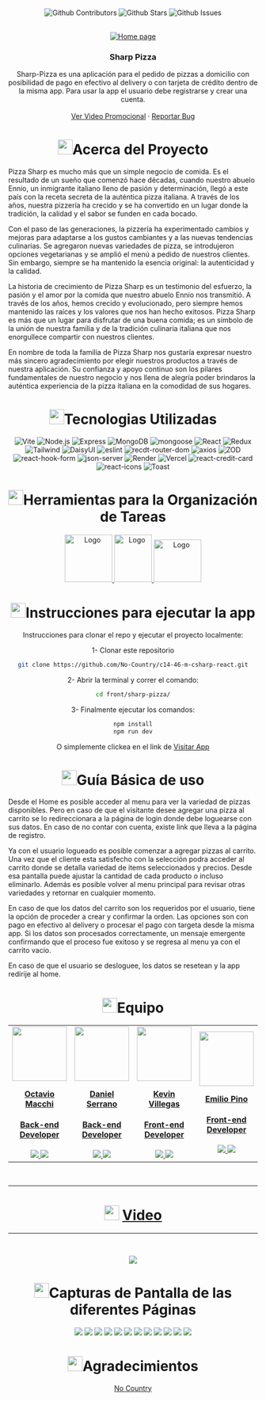 <br />

<div align="center">

![Github Contributors](https://img.shields.io/github/contributors/No-Country/c14-46-m-csharp-react)
![Github Stars](https://img.shields.io/github/stars/No-Country/c14-46-m-csharp-react)
![Github Issues](https://img.shields.io/github/issues-raw/No-Country/c14-46-m-csharp-react)


<br />
<div align="center">

  <a href="No-Country/c14-46-m-csharp-react" target="_blank">
    <img src="./images/home.png" alt="Home page">
  </a>

<h3 align="center">Sharp Pizza</h3>

  <p align=center">
    Sharp-Pizza es una aplicación para el pedido de pizzas a domicilio con posibilidad de pago en efectivo al delivery o con tarjeta de crédito dentro de la misma app. Para usar la app el usuario debe registrarse y crear una cuenta.
    <br />
    <br />
    <a href="https://www.canva.com/design/DAFy2iv2JTA/gID8QKREOO5bxzqeWICGXQ/watch?utm_content=DAFy2iv2JTA&utm_campaign=designshare&utm_medium=link&utm_source=editor" target="_blank">Ver Video Promocional</a>
    ·
    <a href="https://github.com/No-Country/c14-46-m-csharp-react/issues" target="_blank">Reportar Bug</a>
  </p>
</div>


<h1 align="center"> 
<img src="https://media2.giphy.com/media/4ZrRpqbSaWoyZYRoCd/giphy.gif" width="30px">Acerca del Proyecto
</h1>


<p align='left'>Pizza Sharp es mucho más que un simple negocio de comida. Es el resultado de un sueño que comenzó hace décadas, cuando nuestro abuelo Ennio, un inmigrante italiano lleno de pasión y determinación, llegó a este país con la receta secreta de la auténtica pizza italiana. A través de los años, nuestra pizzería ha crecido y se ha convertido en un lugar donde la tradición, la calidad y el sabor se funden en cada bocado.</p>

<p align='left'>Con el paso de las generaciones, la pizzería ha experimentado cambios y mejoras para adaptarse a los gustos cambiantes y a las nuevas tendencias culinarias. Se agregaron nuevas variedades de pizza, se introdujeron opciones vegetarianas y se amplió el menú a pedido de nuestros clientes. Sin embargo, siempre se ha mantenido la esencia original: la autenticidad y la calidad.</p>
<p align='left'>La historia de crecimiento de Pizza Sharp es un testimonio del esfuerzo, la pasión y el amor por la comida que nuestro abuelo Ennio nos transmitió. A través de los años, hemos crecido y evolucionado, pero siempre hemos mantenido las raíces y los valores que nos han hecho exitosos. Pizza Sharp es más que un lugar para disfrutar de una buena comida; es un símbolo de la unión de nuestra familia y de la tradición culinaria italiana que nos enorgullece compartir con nuestros clientes.</p>
<p align='left'>En nombre de toda la familia de Pizza Sharp nos gustaría expresar nuestro más sincero agradecimiento por elegir nuestros productos a través de nuestra aplicación. Su confianza y apoyo continuo son los pilares fundamentales de nuestro negocio y nos llena de alegría poder brindaros la auténtica experiencia de la pizza italiana en la comodidad de sus hogares.</p>

<h1 align="center"> 
<img src="https://media0.giphy.com/media/uhQuegHFqkVYuFMXMQ/giphy.gif" width="30px">Tecnologias Utilizadas
</h1>

![Vite](https://img.shields.io/static/v1?style=for-the-badge&message=Vite&color=4169E1&logo=Vite&logoColor=FFFFFF&label=)
![Node.js](https://img.shields.io/static/v1?style=for-the-badge&message=Node.js&color=339933&logo=Node.js&logoColor=FFFFFF&label=)
![Express](https://img.shields.io/static/v1?style=for-the-badge&message=Express&color=000000&logo=Express&logoColor=FFFFFF&label=)
![MongoDB](https://img.shields.io/static/v1?style=for-the-badge&message=MongoDB&color=4169E1&logo=MongoDB&logoColor=FFFFFF&label=)
![mongoose](https://img.shields.io/static/v1?style=for-the-badge&message=mongoose&color=4169E1&logo=mongoose&logoColor=FFFFFF&label=)
![React](https://img.shields.io/static/v1?style=for-the-badge&message=React&color=222222&logo=React&logoColor=61DAFB&label=)
![Redux](https://img.shields.io/static/v1?style=for-the-badge&message=Redux&color=008CDD&logo=Redux&logoColor=FFFFFF&label=)
![Tailwind](https://img.shields.io/static/v1?style=for-the-badge&message=Tailwind&color=222222&logo=Tailwind&logoColor=61DAFB&label=)
![DaisyUI](https://img.shields.io/static/v1?style=for-the-badge&message=DaisyUI&color=222222&logo=DaisyUI&logoColor=61DAFB&label=)
![eslint](https://img.shields.io/static/v1?style=for-the-badge&message=eslint&color=222222&logo=eslint&logoColor=61DAFB&label=)
![recdt-router-dom](https://img.shields.io/static/v1?style=for-the-badge&message=react-router-dom&color=008CDD&logo=react-router-dom&logoColor=FFFFFF&label=)
![axios](https://img.shields.io/static/v1?style=for-the-badge&message=axios&color=008CDD&logo=axios&logoColor=FFFFFF&label=)
![ZOD](https://img.shields.io/badge/Zod-crimson?style=for-the-badge&logo=Zod&logoColor=fff)
![react-hook-form](https://img.shields.io/static/v1?style=for-the-badge&message=react-hook-form&color=008CDD&logo=react-hook-form&logoColor=FFFFFF&label=)
![json-server](https://img.shields.io/static/v1?style=for-the-badge&message=json-server&color=008CDD&logo=json-server&logoColor=FFFFFF&label=)
![Render](https://img.shields.io/static/v1?style=for-the-badge&message=Render&color=222222&logo=Render&logoColor=46E3B7&label=)
![Vercel](https://img.shields.io/static/v1?style=for-the-badge&message=Vercel&color=000000&logo=Vercel&logoColor=FFFFFF&label=)
![react-credit-card](https://img.shields.io/static/v1?style=for-the-badge&message=react-credit-card&color=008CDD&logo=react-credit-card&logoColor=FFFFFF&label=)
![react-icons](https://img.shields.io/static/v1?style=for-the-badge&message=react-icons&color=008CDD&logo=react-icons&logoColor=FFFFFF&label=)
![Toast](https://img.shields.io/static/v1?style=for-the-badge&message=toast&color=008CDD&logo=toast&logoColor=FFFFFF&label=)


<h1 align="center"> 
<img src="https://media2.giphy.com/media/Lqo3UBlXeHwZDoebKX/giphy.gif" width="30px">Herramientas para la Organización de Tareas
</h1>

<a href="https://trello.com/b/Q0G3my8O/sb-klinika" target="_blank">
  <img src="https://cdn.jsdelivr.net/gh/devicons/devicon/icons/trello/trello-plain-wordmark.svg" alt="Logo" width="96" height="96">
</a>

<a href="https://www.nocountry.tech/" target="_blank">
  <img src="https://cdn.jsdelivr.net/gh/devicons/devicon/icons/slack/slack-original.svg" alt="Logo" width="76" height="96">
</a>

<a href="https://discord.gg/Zj2GmPwg" target="_blank">
  <img src="https://img.icons8.com/color/480/discord-new-logo.png" alt="Logo" width="96" height="86">
</a>


<h1 align="center"> 
<img src="https://media1.giphy.com/media/QvpqIQAAl66EfoTJj8/giphy.gif" width="30px">Instrucciones para ejecutar la app
</h1>

Instrucciones para clonar el repo y ejecutar el proyecto localmente: 

1- Clonar este repositorio
   ```sh
   git clone https://github.com/No-Country/c14-46-m-csharp-react.git
   ```

2- Abrir la terminal y correr el comando:
  ```sh
  cd front/sharp-pizza/
  ```
3- Finalmente ejecutar los comandos:
  ```sh
  npm install
  npm run dev
  ```

O simplemente clickea en el link de 
<a href="https://c14-46-m-csharp-react.vercel.app/" target="_blank">Visitar App</a>

<h1 align="center"> 
<img src="https://media4.giphy.com/media/v1.Y2lkPTc5MGI3NjExN2lvcWx2Ynpia3BjYnk3Yzlvdmw1cnBjdHI3cm5uY3QzenM1enNibiZlcD12MV9pbnRlcm5hbF9naWZfYnlfaWQmY3Q9cw/igPDtkfSJZMFwE0LP8/giphy.gif" width="30px">Guía Básica de uso
</h1>

<p align='left'>Desde el Home es posible acceder al menu para ver la variedad de pizzas disponibles. Pero en caso de que el visitante desee agregar una pizza al carrito se lo redireccionara a la página de login donde debe loguearse con sus datos. En caso de no contar con cuenta, existe link que lleva a la página de registro.</p> 
<p align='left'>Ya con el usuario logueado es posible comenzar a agregar pizzas al carrito. Una vez que el cliente esta satisfecho con la selección podra acceder al carrito donde se detalla variedad de items seleccionados y precios. Desde esa pantalla puede ajustar la cantidad de cada producto o incluso eliminarlo. Además es posible volver al menu principal para revisar otras variedades y retornar en cualquier momento.</p> 
<p align='left'>En caso de que los datos del carrito son los requeridos por el usuario, tiene la opción de proceder a crear y confirmar la orden. Las opciones son con pago en efectivo al delivery o procesar el pago con targeta desde la misma app. 
Si los datos son procesados correctamente, un mensaje emergente confirmando que el proceso fue exitoso y se regresa al menu ya con el carrito vacio.</p> 
<p align='left'>En caso de que el usuario se desloguee, los datos se resetean y la app redirije al home.</p> 


<h1 align="center"> 
<img src="https://media1.giphy.com/media/gF2m2JOyGReppog8hU/giphy.gif" width="30px">Equipo
</h1>

<table>
  <tr>
    <td>
      <div align="center">
        <a href="https://github.com/Theo1982" target="_blank" rel="author">
          <img width="110" src="https://media.licdn.com/dms/image/D4D35AQGVufpLFzVdQg/profile-framedphoto-shrink_800_800/0/1695659469529?e=1699412400&v=beta&t=k-VwmVIckUdKEtFsJdN4yYKsytaQp2VfSm1HvRK36KI"/>
        </a>
        <a href="https://github.com/Theo1982" target="_blank" rel="author">
          <h4 style="margin-top: 1rem;">Octavio Macchi</h4>
          <h4 style="margin-top: 1rem;">Back-end Developer</h4>
        </a>
        <a href="https://github.com/Theo1982" target="_blank">
          <img src="https://img.shields.io/static/v1?style=for-the-badge&message=GitHub&color=172B4D&logo=GitHub&logoColor=FFFFFF&label="/>
        </a>
        <a href="https://www.linkedin.com/in/octavio-macchi-767762242/  " target="_blank">
          <img src="https://img.shields.io/badge/linkedin%20-%230077B5.svg?&style=for-the-badge&logo=linkedin&logoColor=white"/>
        </a>
      </div>
    </td>
    <td>
      <div align="center">
        <a href="https://github.com/Mecht21" target="_blank" rel="author">
          <img width="110" src="https://media.licdn.com/dms/image/D4E03AQEech6u3Gk_rA/profile-displayphoto-shrink_800_800/0/1670554522056?e=1704326400&v=beta&t=qQ4Hh5Qqc5oN5oEwNEDMLzdCKsO2pJFIKLvwQecEC7g"/>
        </a>
        <a href="https://github.com/Mecht21" target="_blank" rel="author">
          <h4 style="margin-top: 1rem;">Daniel Serrano</h4>
          <h4 style="margin-top: 1rem;">Back-end Developer</h4>
        </a>
        <a href="https://github.com/Mecht21" target="_blank">
          <img src="https://img.shields.io/static/v1?style=for-the-badge&message=GitHub&color=172B4D&logo=GitHub&logoColor=FFFFFF&label="/>
        </a>
        <a href="https://www.linkedin.com/in/daniel-serrano-vega/" target="_blank">
          <img src="https://img.shields.io/badge/linkedin%20-%230077B5.svg?&style=for-the-badge&logo=linkedin&logoColor=white"/>
        </a>
      </div>
    </td>
    <td>
      <div align="center">
        <a href="https://github.com/Kev-Villegas" target="_blank" rel="author">
          <img width="110" src="https://avatars.githubusercontent.com/u/134943727?v=4"/>
        </a>
        <a href="https://github.com/Kev-Villegas" target="_blank" rel="author">
          <h4 style="margin-top: 1rem;">Kevin Villegas</h4>
          <h4 style="margin-top: 1rem;">Front-end Developer</h4>
        </a>
        <a href="https://github.com/Kev-Villegas" target="_blank">
          <img src="https://img.shields.io/static/v1?style=for-the-badge&message=GitHub&color=172B4D&logo=GitHub&logoColor=FFFFFF&label="/>
        </a>
        <a href="https://www.linkedin.com/in/kevin--villegas/" target="_blank">
          <img src="https://img.shields.io/badge/linkedin%20-%230077B5.svg?&style=for-the-badge&logo=linkedin&logoColor=white"/>
        </a>
      </div>
    </td>
    <td>
      <div align="center">
        <a href="https://github.com/pinoen" target="_blank" rel="author">
          <img width="110" src="https://avatars.githubusercontent.com/u/91059020?v=4"/>
        </a>
        <a href="https://github.com/pinoen" target="_blank" rel="author">
          <h4 style="margin-top: 1rem;">Emilio Pino</h4>
          <h4 style="margin-top: 1rem;">Front-end Developer</h4>
        </a>
        <a href="https://github.com/pinoen" target="_blank">
          <img src="https://img.shields.io/static/v1?style=for-the-badge&message=GitHub&color=172B4D&logo=GitHub&logoColor=FFFFFF&label="/>
        </a>
        <a href="https://www.linkedin.com/in/emiliopino/" target="_blank">
          <img src="https://img.shields.io/badge/linkedin%20-%230077B5.svg?&style=for-the-badge&logo=linkedin&logoColor=white"/>
        </a>
      </div>
    </td>
    <td>
      <div align="center">
        <a href="https://github.com/GastonR81" target="_blank" rel="author">
          <img width="110" src="https://avatars.githubusercontent.com/u/146013740?v=4"/>
        </a>
        <a href="https://github.com/GastonR81" target="_blank" rel="author">
          <h4 style="margin-top: 1rem;">Gaston Ruiz</h4>
          <h4 style="margin-top: 1rem;">Tester QA</h4>
        </a>
        <a href="https://github.com/GastonR81" target="_blank">
          <img src="https://img.shields.io/static/v1?style=for-the-badge&message=GitHub&color=172B4D&logo=GitHub&logoColor=FFFFFF&label="/>
        </a>
        <a href="https://www.linkedin.com/in/jorge-gast%C3%B3n-ruiz-574407256/" target="_blank">
          <img src="https://img.shields.io/badge/linkedin%20-%230077B5.svg?&style=for-the-badge&logo=linkedin&logoColor=white"/>
        </a>
      </div>
    </td>
  </tr>
</table>

<br>
<hr>
<h1 align="center"> 
<img src="https://media0.giphy.com/media/odMfXhzCqknOCYrNdU/giphy.gif" width="30px">
<a href="https://www.canva.com/design/DAFy2iv2JTA/gID8QKREOO5bxzqeWICGXQ/watch?utm_content=DAFy2iv2JTA&utm_campaign=designshare&utm_medium=link&utm_source=editor" target="_blank" rel="noopener noreferrer">Video</a>
</h1>
<hr/>
<br>

<p align="center"><a href="https://www.canva.com/design/DAFy2iv2JTA/gID8QKREOO5bxzqeWICGXQ/watch?utm_content=DAFy2iv2JTA&utm_campaign=designshare&utm_medium=link&utm_source=editor" target="_blank" rel="noopener noreferrer"><img src="./images/video-sharp-pizza.png"/></a></p>


<h1 align="center"> 
<img src="https://media1.giphy.com/media/xcFJX6T9z2iqiB9Ud9/giphy.gif" width="30px">Capturas de Pantalla de las diferentes Páginas
</h1>

<img src="./images/register.png"/>

<img src="./images/login.png"/>

<img src="./images/menu.png"/>

<img src="./images/menuLoggedUser.png"/>

<img src="./images/menuCartOverview.png"/>

<img src="./images/cart.png"/>

<img src="./images/emptyCart.png"/>

<img src="./images/createOrder.png"/>

<img src="./images/creditCard.png"/>

<img src="./images/creditCardData.png"/>

<img src="./images/creditCardBack.png"/>

<img src="./images/order.png"/>


<h1 align="center"> 
<img src="https://media1.giphy.com/media/v1.Y2lkPTc5MGI3NjExbXliemQ4NzVmdXRxc3FyM3RjN2F2NzQ5MmRwZnJxa2VrZDBncjhtbiZlcD12MV9pbnRlcm5hbF9naWZfYnlfaWQmY3Q9cw/sa5tk2gi3G1MSmy1vY/giphy.gif" width="30px">Agradecimientos
</h1>

[No Country](https://www.nocountry.tech/)